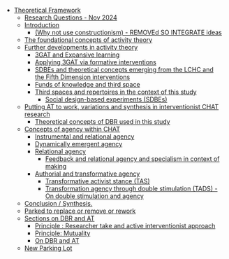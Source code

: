 - <a href="#theoretical-framework"
  id="toc-theoretical-framework">Theoretical Framework</a>
  - <a href="#research-questions---nov-2024"
    id="toc-research-questions---nov-2024">Research Questions - Nov 2024</a>
  - <a href="#introduction" id="toc-introduction">Introduction</a>
    - <a href="#why-not-use-constructionism---removed-so-integrate-ideas"
      id="toc-why-not-use-constructionism---removed-so-integrate-ideas">(Why
      not use constructionism) - REMOVEd SO INTEGRATE ideas</a>
  - <a href="#the-foundational-concepts-of-activity-theory"
    id="toc-the-foundational-concepts-of-activity-theory">The foundational
    concepts of activity theory</a>
  - <a href="#further-developments-in-activity-theory"
    id="toc-further-developments-in-activity-theory">Further developments in
    activity theory</a>
    - <a href="#gat-and-expansive-learning"
      id="toc-gat-and-expansive-learning">3GAT and Expansive learning</a>
    - <a href="#applying-3gat-via-formative-interventions"
      id="toc-applying-3gat-via-formative-interventions">Applying 3GAT via
      formative interventions</a>
    - <a
      href="#sdbes-and-theoretical-concepts-emerging-from-the-lchc-and-the-fifth-dimension-interventions"
      id="toc-sdbes-and-theoretical-concepts-emerging-from-the-lchc-and-the-fifth-dimension-interventions">SDBEs
      and theoretical concepts emerging from the LCHC and the Fifth Dimension
      interventions</a>
    - <a href="#funds-of-knowledge-and-third-space"
      id="toc-funds-of-knowledge-and-third-space">Funds of knowledge and third
      space</a>
    - <a href="#third-spaces-and-repertoires-in-the-context-of-this-study"
      id="toc-third-spaces-and-repertoires-in-the-context-of-this-study">Third
      spaces and repertoires in the context of this study</a>
      - <a href="#social-design-based-experiments-sdbes"
        id="toc-social-design-based-experiments-sdbes">Social design-based
        experiments (SDBEs)</a>
  - <a
    href="#putting-at-to-work-variations-and-synthesis-in-interventionist-chat-research"
    id="toc-putting-at-to-work-variations-and-synthesis-in-interventionist-chat-research">Putting
    AT to work, variations and synthesis in interventionist CHAT
    research</a>
    - <a href="#theoretical-concepts-of-dbr-used-in-this-study"
      id="toc-theoretical-concepts-of-dbr-used-in-this-study">Theoretical
      concepts of DBR used in this study</a>
  - <a href="#concepts-of-agency-within-chat"
    id="toc-concepts-of-agency-within-chat">Concepts of agency within
    CHAT</a>
    - <a href="#instrumental-and-relational-agency"
      id="toc-instrumental-and-relational-agency">Instrumental and relational
      agency</a>
    - <a href="#dynamically-emergent-agency"
      id="toc-dynamically-emergent-agency">Dynamically emergent agency</a>
    - <a href="#relational-agency" id="toc-relational-agency">Relational
      agency</a>
      - <a
        href="#feedback-and-relational-agency-and-specialism-in-context-of-making"
        id="toc-feedback-and-relational-agency-and-specialism-in-context-of-making">Feedback
        and relational agency and specialism in context of making</a>
    - <a href="#authorial-and-transformative-agency"
      id="toc-authorial-and-transformative-agency">Authorial and
      transformative agency</a>
      - <a href="#transformative-activist-stance-tas"
        id="toc-transformative-activist-stance-tas">Transformative activist
        stance (TAS)</a>
      - <a
        href="#transformation-agency-through-double-stimulation-tads---on-double-stimulation-and-agency"
        id="toc-transformation-agency-through-double-stimulation-tads---on-double-stimulation-and-agency">Transformation
        agency through double stimulation (TADS) - On double stimulation and
        agency</a>
  - <a href="#conclusion-synthesis."
    id="toc-conclusion-synthesis.">Conclusion / Synthesis.</a>
  - <a href="#parked-to-replace-or-remove-or-rework"
    id="toc-parked-to-replace-or-remove-or-rework">Parked to replace or
    remove or rework</a>
  - <a href="#sections-on-dbr-and-at"
    id="toc-sections-on-dbr-and-at">Sections on DBR and AT</a>
    - <a href="#principle-researcher-take-and-active-interventionist-approach"
      id="toc-principle-researcher-take-and-active-interventionist-approach">Principle
      : Researcher take and active interventionist approach</a>
    - <a href="#principle-mutuality" id="toc-principle-mutuality">Principle:
      Mutuality</a>
    - <a href="#on-dbr-and-at" id="toc-on-dbr-and-at">On DBR and AT</a>
  - <a href="#new-parking-lot" id="toc-new-parking-lot">New Parking Lot</a>

